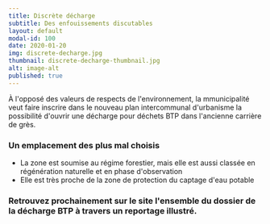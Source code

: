 ```yaml
---
title: Discrète décharge
subtitle: Des enfouissements discutables
layout: default
modal-id: 100
date: 2020-01-20
img: discrete-decharge.jpg
thumbnail: discrete-decharge-thumbnail.jpg
alt: image-alt
published: true
---
```


À l'opposé des valeurs de respects de l'environnement, la mmunicipalité veut faire inscrire dans le nouveau plan intercommunal d'urbanisme la possibilité d'ouvrir une décharge pour déchets BTP dans l'ancienne carrière de grès.

### Un emplacement des plus mal choisis

* La zone est soumise au régime forestier, mais elle est aussi classée en régénération naturelle et en phase d'observation
* Elle est très proche de la zone de protection du captage d'eau potable


### Retrouvez prochainement sur le site l'ensemble du dossier de la décharge BTP à travers un reportage illustré. ###
